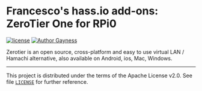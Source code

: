 # Francesco's hass.io add-ons: ZeroTier One for RPi0

[![license][license-img]][license-link]
[![Author Gayness][gayness-img]][gayness-link]

Zerotier is an open source, cross-platform and easy to use virtual LAN / Hamachi alternative, also available on Android, ios, Mac, Windows.

---
This project is distributed under the terms of the Apache License v2.0.
See file [`LICENSE`][5] for further reference.

 [5]: https://github.com/circhioz/addon-zerotier-one-rpi0/blob/master/LICENSE

 [license-link]: https://opensource.org/licenses/Apache-2.0
 [license-img]: https://img.shields.io/badge/License-Apache%202.0-blue.svg
 [gayness-link]: https://github.com/circhioz
 [gayness-img]: https://img.shields.io/badge/Author%20gayness-100%25-ff69b4.svg


